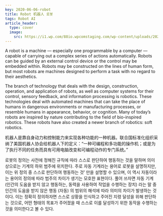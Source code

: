 ```yaml
---
key: 2020-06-06-robot
title: Robot 机器人 로봇
tags: Robot AI
article_header:
  type: cover
  image:
    src: https://i1.wp.com/88io.wpcomstaging.com/wp-content/uploads/2020/03/921835B3-5B0D-4A3D-BC47-1F43ADC303D6.jpeg
---
```


A robot is a machine — especially one programmable by a computer — capable of carrying out a complex series of actions automatically. Robots can be guided by an external control device or the control may be embedded within. Robots may be constructed on the lines of human form, but most robots are machines designed to perform a task with no regard to their aesthetics.

The branch of technology that deals with the design, construction, operation, and application of robots, as well as computer systems for their control, sensory feedback, and information processing is robotics. These technologies deal with automated machines that can take the place of humans in dangerous environments or manufacturing processes, or resemble humans in appearance, behavior, or cognition. Many of today’s robots are inspired by nature contributing to the field of bio-inspired robotics. These robots have also created a newer branch of robotics: soft robotics.

机器人是靠自身动力和控制能力来实现各种功能的一种机器。联合国标准化组织采纳了美国机器人协会给机器人下的定义：“一种可编程和多功能的操作机；或是为了执行不同的任务而具有可用电脑改变和可编程动作的专门系统。”

로봇의 정의는 사전에 정해진 규칙에 따라 스스로 판단하여 행동하는 것을 말하며 의미상으로는 기계의 하위 범주에 위치한다. 주로 자동 기계라는 용어로 로봇을 설명하지만, 이는 위 정의 중 스스로 판단하여 행동하는 것’ 만을 설명할 수 있으며, 이 역시 자동이라는 용어의 정의에 따라 범주의 차이가 생기는 모호한 표현이다. 풀어 쓰자면 자동 기계 (인간의 도움을 받지 않고 행동하는, 동력을 사용하여 작업을 수행하는 장치) 라는 말 중 인간의 도움을 받지 않은 행동 (자동) 의 범위의 해석에 따라 의미의 차이가 발생하는 것이다. 이는 정확히 정의하자면 스스로 상황을 인식하고 주어진 지령 달성을 위해 판단하는 것으로, 어떤 형태의 목표가 주어졌을 때 스스로 이를 달성하기 위한 동작을 수행하는 것을 의미한다고 볼 수 있다.

<!--more-->

